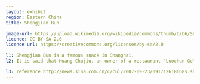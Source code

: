 ```yaml
---
layout: exhibit
region: Eastern China
title: Shengjian Bun

image-url: https://upload.wikimedia.org/wikipedia/commons/thumb/b/b6/Sheng_Jian_Bao_by_MR%2BG_in_Dalian.jpg/1024px-Sheng_Jian_Bao_by_MR%2BG_in_Dalian.jpg
licence: CC BY-SA 2.0
licence url: https://creativecommons.org/licenses/by-sa/2.0

l1: Shengjian Bun is a famous snack in Shanghai.
l2: It is said that Huang Chujiu, an owner of a restaurant "Luochun Ge" in 1920s in Shanghai, hired the cook who was good at making Shengjian Bun from another small snack booth and made it famous. 

l3: reference http://news.sina.com.cn/c/cul/2007-09-23/091712618668s.shtml
---
```

